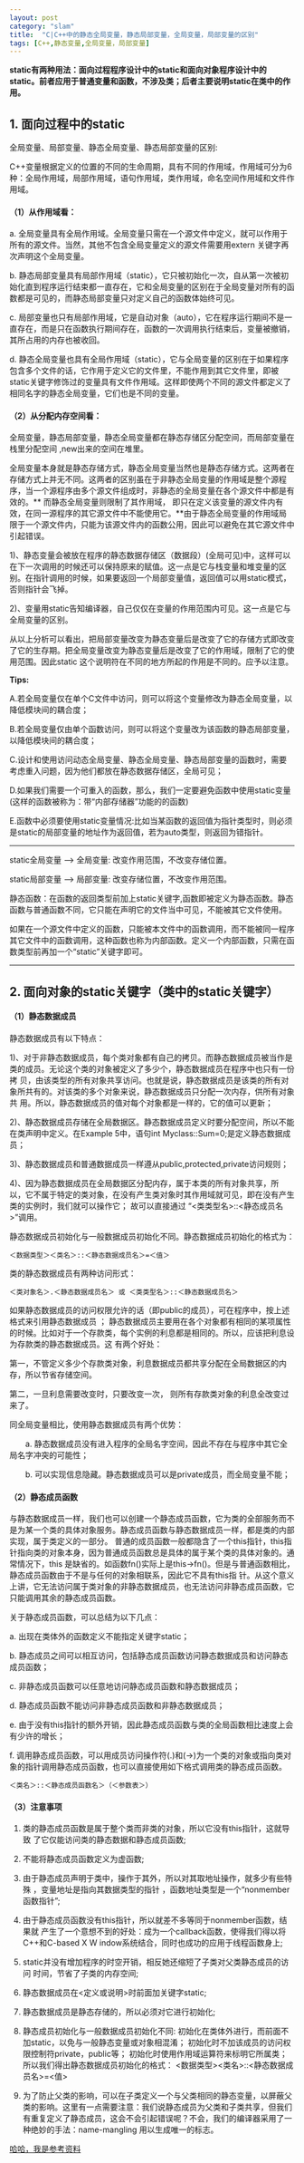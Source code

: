 ```yaml
---
layout: post
category: "slam"
title:  "C|C++中的静态全局变量，静态局部变量，全局变量，局部变量的区别"
tags: [C++,静态变量,全局变量，局部变量]
---
```


**static有两种用法：面向过程程序设计中的static和面向对象程序设计中的static。前者应用于普通变量和函数，不涉及类；后者主要说明static在类中的作用。**

## 1. 面向过程中的static

全局变量、局部变量、静态全局变量、静态局部变量的区别:

C++变量根据定义的位置的不同的生命周期，具有不同的作用域，作用域可分为6种：全局作用域，局部作用域，语句作用域，类作用域，命名空间作用域和文件作用域。

<!-- more -->

#### （1）从作用域看：

a. 全局变量具有全局作用域。全局变量只需在一个源文件中定义，就可以作用于所有的源文件。当然，其他不包含全局变量定义的源文件需要用extern 关键字再次声明这个全局变量。 

b. 静态局部变量具有局部作用域（static），它只被初始化一次，自从第一次被初始化直到程序运行结束都一直存在，它和全局变量的区别在于全局变量对所有的函数都是可见的，而静态局部变量只对定义自己的函数体始终可见。
 
c. 局部变量也只有局部作用域，它是自动对象（auto），它在程序运行期间不是一直存在，而是只在函数执行期间存在，函数的一次调用执行结束后，变量被撤销，其所占用的内存也被收回。 

d. 静态全局变量也具有全局作用域（static），它与全局变量的区别在于如果程序包含多个文件的话，它作用于定义它的文件里，不能作用到其它文件里，即被static关键字修饰过的变量具有文件作用域。这样即使两个不同的源文件都定义了相同名字的静态全局变量，它们也是不同的变量。 

#### （2）从分配内存空间看：

全局变量，静态局部变量，静态全局变量都在静态存储区分配空间，而局部变量在栈里分配空间 ,new出来的空间在堆里。

全局变量本身就是静态存储方式，静态全局变量当然也是静态存储方式。这两者在存储方式上并无不同。这两者的区别虽在于非静态全局变量的作用域是整个源程序，当一个源程序由多个源文件组成时，非静态的全局变量在各个源文件中都是有效的。** 而静态全局变量则限制了其作用域， 即只在定义该变量的源文件内有效，在同一源程序的其它源文件中不能使用它。**由于静态全局变量的作用域局限于一个源文件内，只能为该源文件内的函数公用，因此可以避免在其它源文件中引起错误。 

   1)、静态变量会被放在程序的静态数据存储区（数据段）(全局可见)中，这样可以在下一次调用的时候还可以保持原来的赋值。这一点是它与栈变量和堆变量的区别。在指针调用的时候，如果要返回一个局部变量值，返回值可以用static模式，否则指针会飞掉。

   2)、变量用static告知编译器，自己仅仅在变量的作用范围内可见。这一点是它与全局变量的区别。
 
从以上分析可以看出，把局部变量改变为静态变量后是改变了它的存储方式即改变了它的生存期。把全局变量改变为静态变量后是改变了它的作用域，限制了它的使用范围。因此static 这个说明符在不同的地方所起的作用是不同的。应予以注意。 

**Tips:**

   A.若全局变量仅在单个C文件中访问，则可以将这个变量修改为静态全局变量，以降低模块间的耦合度；

   B.若全局变量仅由单个函数访问，则可以将这个变量改为该函数的静态局部变量，以降低模块间的耦合度；

   C.设计和使用访问动态全局变量、静态全局变量、静态局部变量的函数时，需要考虑重入问题，因为他们都放在静态数据存储区，全局可见；

   D.如果我们需要一个可重入的函数，那么，我们一定要避免函数中使用static变量(这样的函数被称为：带“内部存储器”功能的的函数)

   E.函数中必须要使用static变量情况:比如当某函数的返回值为指针类型时，则必须是static的局部变量的地址作为返回值，若为auto类型，则返回为错指针。 


--------------------------------------------------------------------

static全局变量 --> 全局变量: 改变作用范围，不改变存储位置。

static局部变量 --> 局部变量: 改变存储位置，不改变作用范围。

静态函数：在函数的返回类型前加上static关键字,函数即被定义为静态函数。静态函数与普通函数不同，它只能在声明它的文件当中可见，不能被其它文件使用。 

如果在一个源文件中定义的函数，只能被本文件中的函数调用，而不能被同一程序其它文件中的函数调用，这种函数也称为内部函数。定义一个内部函数，只需在函数类型前再加一个“static”关键字即可。 

--------------------------------------------------------------------

## 2. 面向对象的static关键字（类中的static关键字） 

#### （1）静态数据成员 

静态数据成员有以下特点： 

1)、对于非静态数据成员，每个类对象都有自己的拷贝。而静态数据成员被当作是类的成员。无论这个类的对象被定义了多少个，静态数据成员在程序中也只有一份拷 贝，由该类型的所有对象共享访问。也就是说，静态数据成员是该类的所有对象所共有的。对该类的多个对象来说，静态数据成员只分配一次内存，供所有对象共 用。所以，静态数据成员的值对每个对象都是一样的，它的值可以更新； 

2)、静态数据成员存储在全局数据区。静态数据成员定义时要分配空间，所以不能在类声明中定义。在Example 5中，语句int Myclass::Sum=0;是定义静态数据成员； 

3)、静态数据成员和普通数据成员一样遵从public,protected,private访问规则； 

4)、因为静态数据成员在全局数据区分配内存，属于本类的所有对象共享，所以，它不属于特定的类对象，在没有产生类对象时其作用域就可见，即在没有产生类的实例时，我们就可以操作它； 故可以直接通过 “<类类型名>::<静态成员名>”调用。

静态数据成员初始化与一般数据成员初始化不同。静态数据成员初始化的格式为： 

    ＜数据类型＞＜类名＞::＜静态数据成员名＞=＜值＞ 

类的静态数据成员有两种访问形式： 

    ＜类对象名＞.＜静态数据成员名＞ 或 ＜类类型名＞::＜静态数据成员名＞ 

如果静态数据成员的访问权限允许的话（即public的成员），可在程序中，按上述格式来引用静态数据成员 ； 
静态数据成员主要用在各个对象都有相同的某项属性的时候。比如对于一个存款类，每个实例的利息都是相同的。所以，应该把利息设为存款类的静态数据成员。这 有两个好处：

第一，不管定义多少个存款类对象，利息数据成员都共享分配在全局数据区的内存，所以节省存储空间。

第二，一旦利息需要改变时，只要改变一次， 则所有存款类对象的利息全改变过来了。

同全局变量相比，使用静态数据成员有两个优势： 

　　a. 静态数据成员没有进入程序的全局名字空间，因此不存在与程序中其它全局名字冲突的可能性；
 
　　b. 可以实现信息隐藏。静态数据成员可以是private成员，而全局变量不能； 

#### （2）静态成员函数 

与静态数据成员一样，我们也可以创建一个静态成员函数，它为类的全部服务而不是为某一个类的具体对象服务。静态成员函数与静态数据成员一样，都是类的内部 实现，属于类定义的一部分。 普通的成员函数一般都隐含了一个this指针，this指针指向类的对象本身，因为普通成员函数总是具体的属于某个类的具体对象的。通常情况下，this 是缺省的。如函数fn()实际上是this->fn()。但是与普通函数相比，静态成员函数由于不是与任何的对象相联系，因此它不具有this指 针。从这个意义上讲，它无法访问属于类对象的非静态数据成员，也无法访问非静态成员函数，它只能调用其余的静态成员函数。
 
关于静态成员函数，可以总结为以下几点： 

   a. 出现在类体外的函数定义不能指定关键字static； 

   b. 静态成员之间可以相互访问，包括静态成员函数访问静态数据成员和访问静态成员函数； 

   c. 非静态成员函数可以任意地访问静态成员函数和静态数据成员； 

   d. 静态成员函数不能访问非静态成员函数和非静态数据成员； 

   e. 由于没有this指针的额外开销，因此静态成员函数与类的全局函数相比速度上会有少许的增长；
 
   f. 调用静态成员函数，可以用成员访问操作符(.)和(->)为一个类的对象或指向类对象的指针调用静态成员函数，也可以直接使用如下格式调用类的静态成员函数。 

	＜类名＞::＜静态成员函数名＞（＜参数表＞） 


#### （3）注意事项

   1) 类的静态成员函数是属于整个类而非类的对象，所以它没有this指针，这就导致 
   了它仅能访问类的静态数据和静态成员函数;

   2) 不能将静态成员函数定义为虚函数;
 
   3) 由于静态成员声明于类中，操作于其外，所以对其取地址操作，就多少有些特殊 
   ，变量地址是指向其数据类型的指针 ，函数地址类型是一个“nonmember函数指针”;

   4) 由于静态成员函数没有this指针，所以就差不多等同于nonmember函数，结果就 
   产生了一个意想不到的好处：成为一个callback函数，使得我们得以将C++和C-based X W 
   indow系统结合，同时也成功的应用于线程函数身上;
 
   5) static并没有增加程序的时空开销，相反她还缩短了子类对父类静态成员的访问 
   时间，节省了子类的内存空间;

   6) 静态数据成员在<定义或说明>时前面加关键字static;
 
   7) 静态数据成员是静态存储的，所以必须对它进行初始化;
 
   8) 静态成员初始化与一般数据成员初始化不同: 
   初始化在类体外进行，而前面不加static，以免与一般静态变量或对象相混淆； 
   初始化时不加该成员的访问权限控制符private，public等； 
   初始化时使用作用域运算符来标明它所属类； 
   所以我们得出静态数据成员初始化的格式： 
   <数据类型><类名>::<静态数据成员名>=<值> 

   9) 为了防止父类的影响，可以在子类定义一个与父类相同的静态变量，以屏蔽父类的影响。这里有一点需要注意：我们说静态成员为父类和子类共享，但我们有重复定义了静态成员，这会不会引起错误呢？不会，我们的编译器采用了一种绝妙的手法：name-mangling 用以生成唯一的标志。

  [哈哈，我是参考资料](https://blog.csdn.net/h_wlyfw/article/details/21005533)
